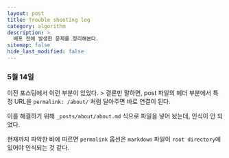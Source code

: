 ```yaml
---
layout: post
title: Trouble shooting log
category: algorithm
description: >
  배포 전에 발생한 문제를 정리해본다.
sitemap: false
hide_last_modified: false
---
```


### 5월 14일 
이전 포스팅에서 이런 부분이 있었다.
	> 결론만 말하면, post 파일의 헤더 부분에서 특정 URL을 `permalink: /about/` 처럼 달아주면 바로 연결이 된다.  

이를 해결하기 위해 `_posts/about/about.md` 식으로 파일을 넣어 놨는데, 인식이 안 되었다.

현재까지 파악한 바에 따르면 `permalink` 옵션은 `markdown` 파일이 `root directory`에 있어야 인식되는 것 같다.
